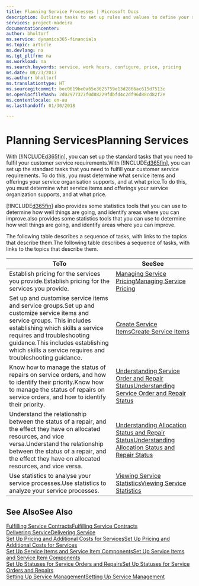 ```yaml
---
title: Planning Service Processes | Microsoft Docs
description: Outlines tasks to set up rules and values to define your service policies and processes.
services: project-madeira
documentationcenter: 
author: bholtorf
ms.service: dynamics365-financials
ms.topic: article
ms.devlang: na
ms.tgt_pltfrm: na
ms.workload: na
ms.search.keywords: service, work hours, configure, price, pricing
ms.date: 08/23/2017
ms.author: bholtorf
ms.translationtype: HT
ms.sourcegitcommit: bec0619be0a65e3625759e13d2866ac615d7513c
ms.openlocfilehash: 2d02977377f0d88229fdbfd4c2df96d88cd82f2e
ms.contentlocale: en-au
ms.lasthandoff: 01/30/2018

---
```

# <a name="planning-services"></a><span data-ttu-id="7f5d9-103">Planning Services</span><span class="sxs-lookup"><span data-stu-id="7f5d9-103">Planning Services</span></span>
<span data-ttu-id="7f5d9-104">With [!INCLUDE[d365fin](includes/d365fin_md.md)], you can set up the standard tasks that you need to fulfil your customer service requirements.</span><span class="sxs-lookup"><span data-stu-id="7f5d9-104">With [!INCLUDE[d365fin](includes/d365fin_md.md)], you can set up the standard tasks that you need to fulfill your customer service requirements.</span></span> <span data-ttu-id="7f5d9-105">To do this, you must determine what service items and offerings your service organisation supports, and at what price.</span><span class="sxs-lookup"><span data-stu-id="7f5d9-105">To do this, you must determine what service items and offerings your service organization supports, and at what price.</span></span>   

[!INCLUDE[d365fin](includes/d365fin_md.md)] <span data-ttu-id="7f5d9-106"> also provides some statistics tools that you can use to determine how well things are going, and identify areas where you can improve.</span><span class="sxs-lookup"><span data-stu-id="7f5d9-106">also provides some statistics tools that you can use to determine how well things are going, and identify areas where you can improve.</span></span>
  
<span data-ttu-id="7f5d9-107">The following table describes a sequence of tasks, with links to the topics that describe them.</span><span class="sxs-lookup"><span data-stu-id="7f5d9-107">The following table describes a sequence of tasks, with links to the topics that describe them.</span></span>   
  
|<span data-ttu-id="7f5d9-108">**To**</span><span class="sxs-lookup"><span data-stu-id="7f5d9-108">**To**</span></span>|<span data-ttu-id="7f5d9-109">**See**</span><span class="sxs-lookup"><span data-stu-id="7f5d9-109">**See**</span></span>|  
|------------|-------------|  
|<span data-ttu-id="7f5d9-110">Establish pricing for the services you provide.</span><span class="sxs-lookup"><span data-stu-id="7f5d9-110">Establish pricing for the services you provide.</span></span>|[<span data-ttu-id="7f5d9-111">Managing Service Pricing</span><span class="sxs-lookup"><span data-stu-id="7f5d9-111">Managing Service Pricing</span></span>](service-service-price-management.md)|
|<span data-ttu-id="7f5d9-112">Set up and customise service items and service groups.</span><span class="sxs-lookup"><span data-stu-id="7f5d9-112">Set up and customize service items and service groups.</span></span> <span data-ttu-id="7f5d9-113">This includes establishing which skills a service requires and troubleshooting guidance.</span><span class="sxs-lookup"><span data-stu-id="7f5d9-113">This includes establishing which skills a service requires and troubleshooting guidance.</span></span>| [<span data-ttu-id="7f5d9-114">Create Service Items</span><span class="sxs-lookup"><span data-stu-id="7f5d9-114">Create Service Items</span></span>](service-how-to-create-service-items.md)|  
|<span data-ttu-id="7f5d9-115">Know how to manage the status of repairs on service orders, and how to identify their priority.</span><span class="sxs-lookup"><span data-stu-id="7f5d9-115">Know how to manage the status of repairs on service orders, and how to identify their priority.</span></span>|[<span data-ttu-id="7f5d9-116">Understanding Service Order and Repair Status</span><span class="sxs-lookup"><span data-stu-id="7f5d9-116">Understanding Service Order and Repair Status</span></span>](service-service-order-status-and-repair-status.md)|  
|<span data-ttu-id="7f5d9-117">Understand the relationship between the status of a repair, and the effect they have on allocated resources, and vice versa.</span><span class="sxs-lookup"><span data-stu-id="7f5d9-117">Understand the relationship between the status of a repair, and the effect they have on allocated resources, and vice versa.</span></span>|[<span data-ttu-id="7f5d9-118">Understanding Allocation Status and Repair Status</span><span class="sxs-lookup"><span data-stu-id="7f5d9-118">Understanding Allocation Status and Repair Status</span></span>](service-allocation-status-and-repair-status.md)|  
|<span data-ttu-id="7f5d9-119">Use statistics to analyse your service processes.</span><span class="sxs-lookup"><span data-stu-id="7f5d9-119">Use statistics to analyze your service processes.</span></span> | [<span data-ttu-id="7f5d9-120">Viewing Service Statistics</span><span class="sxs-lookup"><span data-stu-id="7f5d9-120">Viewing Service Statistics</span></span>](service-service-statistics.md) |

## <a name="see-also"></a><span data-ttu-id="7f5d9-121">See Also</span><span class="sxs-lookup"><span data-stu-id="7f5d9-121">See Also</span></span>
[<span data-ttu-id="7f5d9-122">Fulfilling Service Contracts</span><span class="sxs-lookup"><span data-stu-id="7f5d9-122">Fulfilling Service Contracts</span></span>](service-fulfill-service-contracts.md)  
[<span data-ttu-id="7f5d9-123">Delivering Service</span><span class="sxs-lookup"><span data-stu-id="7f5d9-123">Delivering Service</span></span>](service-deliver-service.md)  
[<span data-ttu-id="7f5d9-124">Set Up Pricing and Additional Costs for Services</span><span class="sxs-lookup"><span data-stu-id="7f5d9-124">Set Up Pricing and Additional Costs for Services</span></span>](service-how-setup-service-costs-pricing.md)  
[<span data-ttu-id="7f5d9-125">Set Up Service Items and Service Item Components</span><span class="sxs-lookup"><span data-stu-id="7f5d9-125">Set Up Service Items and Service Item Components</span></span>](service-how-setup-service-items.md)  
[<span data-ttu-id="7f5d9-126">Set Up Statuses for Service Orders and Repairs</span><span class="sxs-lookup"><span data-stu-id="7f5d9-126">Set Up Statuses for Service Orders and Repairs</span></span>](service-order-repair-status.md)  
[<span data-ttu-id="7f5d9-127">Setting Up Service Management</span><span class="sxs-lookup"><span data-stu-id="7f5d9-127">Setting Up Service Management</span></span>](service-setup-service.md)  

